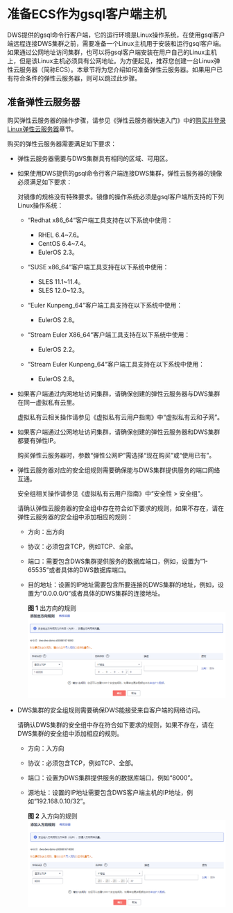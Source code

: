 # 准备ECS作为gsql客户端主机<a name="dws_01_0128"></a>

DWS提供的gsql命令行客户端，它的运行环境是Linux操作系统，在使用gsql客户端远程连接DWS集群之前，需要准备一个Linux主机用于安装和运行gsql客户端。如果通过公网地址访问集群，也可以将gsql客户端安装在用户自己的Linux主机上，但是该Linux主机必须具有公网地址。为方便起见，推荐您创建一台Linux弹性云服务器（简称ECS）。本章节将为您介绍如何准备弹性云服务器。如果用户已有符合条件的弹性云服务器，则可以跳过此步骤。

## 准备弹性云服务器<a name="section595518354145"></a>

购买弹性云服务器的操作步骤，请参见《弹性云服务器快速入门》中的[购买并登录Linux弹性云服务器](https://support.huaweicloud.com/qs-ecs/zh-cn_topic_0132727313.html)章节。

购买的弹性云服务器需要满足如下要求：

-   弹性云服务器需要与DWS集群具有相同的区域、可用区。
-   如果使用DWS提供的gsql命令行客户端连接DWS集群，弹性云服务器的镜像必须满足如下要求：

    对镜像的规格没有特殊要求。镜像的操作系统必须是gsql客户端所支持的下列Linux操作系统：

    -   “Redhat x86\_64“客户端工具支持在以下系统中使用：
        -   RHEL 6.4\~7.6。
        -   CentOS 6.4\~7.4。
        -   EulerOS 2.3。

    -   “SUSE x86\_64“客户端工具支持在以下系统中使用：
        -   SLES 11.1\~11.4。
        -   SLES 12.0\~12.3。

    -   “Euler Kunpeng\_64”客户端工具支持在以下系统中使用：
        -   EulerOS 2.8。

    -   “Stream Euler X86\_64“客户端工具支持在以下系统中使用：
        -   EulerOS 2.2。

    -   “Stream Euler Kunpeng\_64“客户端工具支持在以下系统中使用：
        -   EulerOS 2.8。



-   如果客户端通过内网地址访问集群，请确保创建的弹性云服务器与DWS集群在同一虚拟私有云里。

    虚拟私有云相关操作请参见《虚拟私有云用户指南》中“虚拟私有云和子网”。

-   如果客户端通过公网地址访问集群，请确保创建的弹性云服务器和DWS集群都要有弹性IP。

    购买弹性云服务器时，参数“弹性公网IP”需选择“现在购买”或“使用已有”。

-   弹性云服务器对应的安全组规则需要确保能与DWS集群提供服务的端口网络互通。

    安全组相关操作请参见《虚拟私有云用户指南》中“安全性 \> 安全组”。

    请确认弹性云服务器的安全组中存在符合如下要求的规则，如果不存在，请在弹性云服务器的安全组中添加相应的规则：

    -   方向：出方向
    -   协议：必须包含TCP，例如TCP、全部。
    -   端口：需要包含DWS集群提供服务的数据库端口，例如，设置为“1-65535“或者具体的DWS数据库端口。
    -   目的地址：设置的IP地址需要包含所要连接的DWS集群的地址，例如，设置为“0.0.0.0/0“或者具体的DWS集群的连接地址。

        **图 1**  出方向的规则<a name="zh-cn_topic_0106894502_fig6401552204317"></a>  
        ![](figures/出方向的规则.png "出方向的规则")


-   DWS集群的安全组规则需要确保DWS能接受来自客户端的网络访问。

    请确认DWS集群的安全组中存在符合如下要求的规则，如果不存在，请在DWS集群的安全组中添加相应的规则。

    -   方向：入方向
    -   协议：必须包含TCP，例如TCP、全部。
    -   端口：设置为DWS集群提供服务的数据库端口，例如“8000”。
    -   源地址：设置的IP地址需要包含DWS客户端主机的IP地址，例如“192.168.0.10/32”。

        **图 2**  入方向的规则<a name="zh-cn_topic_0106894502_fig375721424212"></a>  
        ![](figures/入方向的规则.png "入方向的规则")



